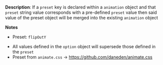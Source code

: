 __Description__: If a `preset` key is declared within a `animation` object and that `preset` string value corresponds with a pre-defined `preset` value then said value of the preset object will be merged into the existing `animation` object

__Notes__

+ Preset: `flipOutY`
- All values defined in the `option` object will supersede those defined in the `preset`
- Preset from `animate.css` -> https://github.com/daneden/animate.css